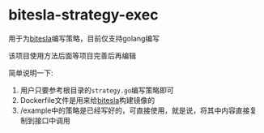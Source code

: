 # bitesla-strategy-exec
用于为[bitesla](https://github.com/jason-wj/bitesla)编写策略，目前仅支持golang编写

该项目使用方法后面等项目完善后再编辑

简单说明一下:
1. 用户只要参考根目录的`strategy.go`编写策略即可
2. Dockerfile文件是用来给[bitesla](https://github.com/jason-wj/bitesla)构建镜像的
3. /example中的策略是已经写好的，可直接使用，就是说，将其中内容直接复制到接口中调用